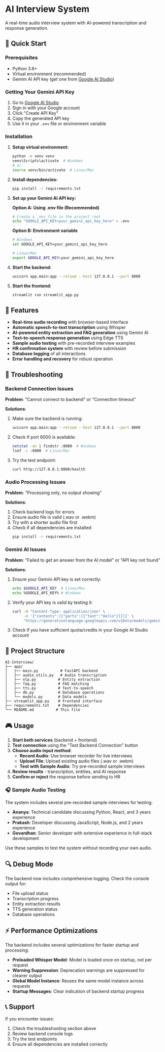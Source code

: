 # AI Interview System

A real-time audio interview system with AI-powered transcription and response generation.

## 🚀 Quick Start

### Prerequisites
- Python 3.8+
- Virtual environment (recommended)
- Gemini AI API key (get one from [Google AI Studio](https://makersuite.google.com/app/apikey))

### Getting Your Gemini API Key
1. Go to [Google AI Studio](https://makersuite.google.com/app/apikey)
2. Sign in with your Google account
3. Click "Create API Key"
4. Copy the generated API key
5. Use it in your `.env` file or environment variable

### Installation

1. **Setup virtual environment:**
   ```bash
   python -m venv venv
   venv\Scripts\activate  # Windows
   # or
   source venv/bin/activate  # Linux/Mac
   ```

2. **Install dependencies:**
   ```bash
   pip install -r requirements.txt
   ```

3. **Set up your Gemini AI API key:**

   **Option A: Using .env file (Recommended)**
   ```bash
   # Create a .env file in the project root
   echo "GOOGLE_API_KEY=your_gemini_api_key_here" > .env
   ```
   
   **Option B: Environment variable**
   ```bash
   # Windows
   set GOOGLE_API_KEY=your_gemini_api_key_here
   
   # Linux/Mac
   export GOOGLE_API_KEY=your_gemini_api_key_here
   ```

4. **Start the backend:**
   ```bash
   uvicorn app.main:app --reload --host 127.0.0.1 --port 8000
   ```

5. **Start the frontend:**
   ```bash
   streamlit run streamlit_app.py
   ```

## 🎯 Features

- **Real-time audio recording** with browser-based interface
- **Automatic speech-to-text transcription** using Whisper
- **AI-powered entity extraction and FAQ generation** using Gemini AI
- **Text-to-speech response generation** using Edge TTS
- **Sample audio testing** with pre-recorded interview examples
- **HR confirmation system** with review before submission
- **Database logging** of all interactions
- **Error handling and recovery** for robust operation

## 🔧 Troubleshooting

### Backend Connection Issues

**Problem**: "Cannot connect to backend" or "Connection timeout"

**Solutions**:
1. Make sure the backend is running:
   ```bash
   uvicorn app.main:app --reload --host 127.0.0.1 --port 8000
   ```

2. Check if port 8000 is available:
   ```bash
   netstat -an | findstr :8000  # Windows
   lsof -i :8000  # Linux/Mac
   ```

3. Try the test endpoint:
   ```bash
   curl http://127.0.0.1:8000/health
   ```

### Audio Processing Issues

**Problem**: "Processing only, no output showing"

**Solutions**:
1. Check backend logs for errors
2. Ensure audio file is valid (.wav or .webm)
3. Try with a shorter audio file first
4. Check if all dependencies are installed:
   ```bash
   pip install -r requirements.txt
   ```

### Gemini AI Issues

**Problem**: "Failed to get an answer from the AI model" or "API key not found"

**Solutions**:
1. Ensure your Gemini API key is set correctly:
   ```bash
   echo $GOOGLE_API_KEY  # Linux/Mac
   echo %GOOGLE_API_KEY% # Windows
   ```

2. Verify your API key is valid by testing it:
   ```bash
   curl -H "Content-Type: application/json" \
        -d '{"contents":[{"parts":[{"text":"Hello"}]}]}' \
        "https://generativelanguage.googleapis.com/v1beta/models/gemini-1.5-flash:generateContent?key=YOUR_API_KEY"
   ```

3. Check if you have sufficient quota/credits in your Google AI Studio account

## 📁 Project Structure

```
AI-Interview/
├── app/
│   ├── main.py          # FastAPI backend
│   ├── audio_utils.py   # Audio transcription
│   ├── nlp.py          # Entity extraction
│   ├── faq.py          # FAQ matching
│   ├── tts.py          # Text-to-speech
│   ├── db.py           # Database operations
│   └── models.py       # Data models
├── streamlit_app.py    # Frontend interface
├── requirements.txt    # Dependencies
└── README.md          # This file
```

## 🎮 Usage

1. **Start both services** (backend + frontend)
2. **Test connection** using the "Test Backend Connection" button
3. **Choose audio input method**:
   - **Record Audio**: Use browser recorder for live interviews
   - **Upload File**: Upload existing audio files (.wav or .webm)
   - **Test with Sample Audio**: Try pre-recorded sample interviews
4. **Review results** - transcription, entities, and AI response
5. **Confirm or reject** the response before sending to HR

### 🎧 Sample Audio Testing

The system includes several pre-recorded sample interviews for testing:
- **Ananya**: Technical candidate discussing Python, React, and 3 years experience
- **Prakash**: Developer discussing JavaScript, Node.js, and 2 years experience  
- **Govardhan**: Senior developer with extensive experience in full-stack development

Use these samples to test the system without recording your own audio.

## 🔍 Debug Mode

The backend now includes comprehensive logging. Check the console output for:
- File upload status
- Transcription progress
- Entity extraction results
- TTS generation status
- Database operations

## ⚡ Performance Optimizations

The backend includes several optimizations for faster startup and processing:
- **Preloaded Whisper Model**: Model is loaded once on startup, not per request
- **Warning Suppression**: Deprecation warnings are suppressed for cleaner output
- **Global Model Instance**: Reuses the same model instance across requests
- **Startup Messages**: Clear indication of backend startup progress

## 📞 Support

If you encounter issues:
1. Check the troubleshooting section above
2. Review backend console logs
3. Try the test endpoints
4. Ensure all dependencies are installed correctly 